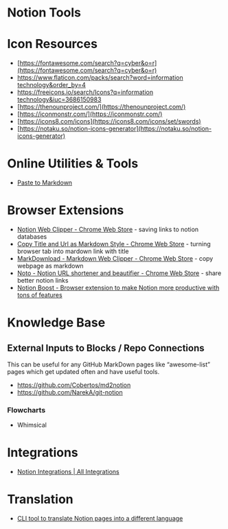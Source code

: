 # Notion Tools

# Icon Resources

- [https://fontawesome.com/search?q=cyber&o=r](https://fontawesome.com/search?q=cyber&o=r)
- [https://www.flaticon.com/packs/search?word=information technology&order_by=4](https://www.flaticon.com/packs/search?word=information%20technology&order_by=4)
- [https://freeicons.io/search/Icons?q=information technology&iuc=3686150983](https://freeicons.io/search/Icons?q=information%20technology&iuc=3686150983)
- [https://thenounproject.com/](https://thenounproject.com/)
- [https://iconmonstr.com/](https://iconmonstr.com/)
- [https://icons8.com/icons](https://icons8.com/icons/set/swords)
- [https://notaku.so/notion-icons-generator](https://notaku.so/notion-icons-generator)

# Online Utilities & Tools

- [Paste to Markdown](https://euangoddard.github.io/clipboard2markdown/)

# Browser Extensions

- [Notion Web Clipper - Chrome Web Store](https://chrome.google.com/webstore/detail/notion-web-clipper/knheggckgoiihginacbkhaalnibhilkk) - saving links to notion databases
- [Copy Title and Url as Markdown Style - Chrome Web Store](https://chrome.google.com/webstore/detail/copy-title-and-url-as-mar/fpmbiocnfbjpajgeaicmnjnnokmkehil) - turning browser tab into mardown link with title
- [MarkDownload - Markdown Web Clipper - Chrome Web Store](https://chrome.google.com/webstore/detail/markdownload-markdown-web/pcmpcfapbekmbjjkdalcgopdkipoggdi) - copy webpage as markdown
- [Noto - Notion URL shortener and beautifier - Chrome Web Store](https://chrome.google.com/webstore/detail/noto-notion-url-shortener/mlealbejkhhkdmafmpojnnmhdcnhfhod) - share better notion links
- [Notion Boost - Browser extension to make Notion more productive with tons of features](https://gourav.io/notion-boost)

# Knowledge Base

## External Inputs to Blocks / Repo Connections

This can be useful for any GitHub MarkDown pages like “awesome-list” pages which get updated often and have useful tools.

- https://github.com/Cobertos/md2notion
- https://github.com/NarekA/git-notion

### Flowcharts

- Whimsical

# Integrations

- [Notion Integrations | All Integrations](https://notionintegrations.com/)

# Translation

- [CLI tool to translate Notion pages into a different language](https://codetea.com/cli-tool-to-translate-notion-pages-into-a-different-language/)